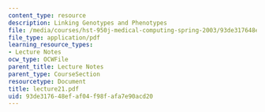 ```yaml
---
content_type: resource
description: Linking Genotypes and Phenotypes
file: /media/courses/hst-950j-medical-computing-spring-2003/93de317648efaf04f98fafa7e90acd20_lecture21.pdf
file_type: application/pdf
learning_resource_types:
- Lecture Notes
ocw_type: OCWFile
parent_title: Lecture Notes
parent_type: CourseSection
resourcetype: Document
title: lecture21.pdf
uid: 93de3176-48ef-af04-f98f-afa7e90acd20
---
```

